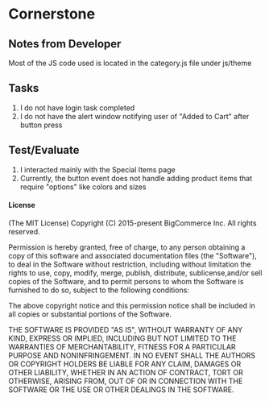 # Cornerstone

## Notes from Developer

Most of the JS code used is located in the category.js file under js/theme

## Tasks

1. I do not have login task completed
1. I do not have the alert window notifying user of "Added to Cart" after button press

## Test/Evaluate

1. I interacted mainly with the Special Items page
1. Currently, the button event does not handle adding product items that require "options" like colors and sizes

#### License

(The MIT License)
Copyright (C) 2015-present BigCommerce Inc.
All rights reserved.

Permission is hereby granted, free of charge, to any person obtaining a copy of this software and associated documentation files (the "Software"), to deal in the Software without restriction, including without limitation the rights to use, copy, modify, merge, publish, distribute, sublicense,and/or sell copies of the Software, and to permit persons to whom the Software is furnished to do so, subject to the following conditions:

The above copyright notice and this permission notice shall be included in all copies or substantial portions of the Software.

THE SOFTWARE IS PROVIDED "AS IS", WITHOUT WARRANTY OF ANY KIND, EXPRESS OR IMPLIED, INCLUDING BUT NOT LIMITED TO THE WARRANTIES OF MERCHANTABILITY, FITNESS FOR A PARTICULAR PURPOSE AND NONINFRINGEMENT. IN NO EVENT SHALL THE AUTHORS OR COPYRIGHT HOLDERS BE LIABLE FOR ANY CLAIM, DAMAGES OR OTHER LIABILITY, WHETHER IN AN ACTION OF CONTRACT, TORT OR OTHERWISE, ARISING FROM, OUT OF OR IN CONNECTION WITH THE SOFTWARE OR THE USE OR OTHER DEALINGS IN THE SOFTWARE.
